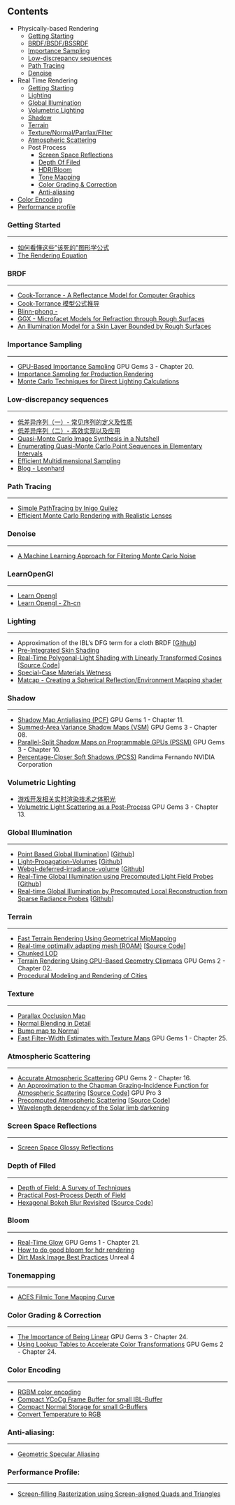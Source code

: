 Contents
-----------
* Physically-based Rendering
  * [Getting Starting](##GettingStarted)
  * [BRDF/BSDF/BSSRDF](##BRDF)
  * [Importance Sampling](##ImportanceSampling)
  * [Low-discrepancy sequences](##Low-discrepancysequences)
  * [Path Tracing](##PathTracing)
  * [Denoise](##Denoise)
* Real Time Rendering
  * [Getting Starting](##LearnOpenGl)
  * [Lighting](##Lighting)
  * [Global Illumination](##GlobalIllumination)
  * [Volumetric Lighting](##VolumetricLighting)
  * [Shadow](##Shadow)
  * [Terrain](##Terrain)
  * [Texture/Normal/Parrlax/Filter](##Texture)
  * [Atmospheric Scattering](##AtmosphericScattering)
  * Post Process
    * [Screen Space Reflections](##ScreenSpaceReflections)
    * [Depth Of Filed](##DepthOfFiled)
    * [HDR/Bloom](##Bloom)
    * [Tone Mapping](##ToneMapping)
    * [Color Grading & Correction](##ColorGrading&Correction)
    * [Anti-aliasing](##Anti-aliasing)
* [Color Encoding](##ColorEncoding)
* [Performance profile](##PerformanceProfile)

### Getting&nbsp;Started
----------
* [如何看懂这些"该死的"图形学公式](https://zhuanlan.zhihu.com/p/21489591)
* [The Rendering Equation](http://www.dca.fee.unicamp.br/~leopini/DISCIPLINAS/IA725/ia725-12010/kajiya-SIG86-p143.pdf)

### BRDF
--------
* [Cook-Torrance - A Reflectance Model for Computer Graphics](http://inst.eecs.berkeley.edu/~cs283/sp13/lectures/cookpaper.pdf)
* [Cook-Torrance 模型公式推导](https://www.cnblogs.com/herenzhiming/articles/5789043.html)
* [Blinn-phong - ](https://design.osu.edu/carlson/history/PDFs/blinn-light.pdf)
* [GGX - Microfacet Models for Refraction through Rough Surfaces](http://www.cs.cornell.edu/~srm/publications/EGSR07-btdf.pdf)
* [An Illumination Model for a Skin Layer Bounded by Rough Surfaces](http://www.dgp.toronto.edu/people/stam/reality/Research/pdf/skin.pdf)

### Importance&nbsp;Sampling
----------
* [GPU-Based Importance Sampling](https://developer.nvidia.com/gpugems/GPUGems3/gpugems3_ch20.html) GPU Gems 3 - Chapter 20.
* [Importance Sampling for Production Rendering](http://www.igorsklyar.com/system/documents/papers/4/fiscourse.comp.pdf)
* [Monte Carlo Techniques for Direct Lighting Calculations](http://www.cs.utah.edu/~shirley/papers/tog94.pdf)

### Low-discrepancy&nbsp;sequences
----------
* [低差异序列（一）- 常见序列的定义及性质](https://zhuanlan.zhihu.com/p/20197323)
* [低差异序列（二）- 高效实现以及应用](https://zhuanlan.zhihu.com/p/20374706)
* [Quasi-Monte Carlo Image Synthesis
in a Nutshell](http://web.maths.unsw.edu.au/~josefdick/MCQMC_Proceedings/MCQMC_Proceedings_2012_Preprints/100_Keller_tutorial.pdf)
* [Enumerating Quasi-Monte Carlo Point
Sequences in Elementary Intervals](http://gruenschloss.org/sample-enum/sample-enum.pdf)
* [Efficient Multidimensional Sampling](https://www.uni-kl.de/AG-Heinrich/EMS.pdf)
* [Blog - Leonhard](http://gruenschloss.org/)

### Path&nbsp;Tracing
----------
* [Simple PathTracing by Inigo Quilez](http://www.iquilezles.org/www/articles/simplepathtracing/simplepathtracing.htm)
* [Efficient Monte Carlo Rendering with Realistic Lenses](https://cg.ivd.kit.edu/publications/pubhanika/2014_lenssim.pdf)

### Denoise
----------
* [A Machine Learning Approach for Filtering Monte Carlo Noise](http://cvc.ucsb.edu/graphics/Papers/SIGGRAPH2015_LBF/)

### LearnOpenGl
---------
* [Learn Opengl](https://learnopengl.com/)
* [Learn Opengl - Zh-cn](https://learnopengl-cn.github.io/)

### Lighting
----------
* Approximation of the IBL’s DFG term for a cloth BRDF \[[Github](https://gist.github.com/romainguy/52d0e7f070d9ed7b44a0327d735fe33e)\]
* [Pre-Integrated Skin Shading](http://simonstechblog.blogspot.com/2015/02/pre-integrated-skin-shading.html)
* [Real-Time Polygonal-Light Shading with Linearly Transformed Cosines](https://eheitzresearch.wordpress.com/415-2/) \[[Source Code](https://github.com/selfshadow/ltc_code)]
* [Special-Case Materials Wetness ](http://advances.realtimerendering.com/other/2016/naughty_dog/NaughtyDog_TechArt_Final.pdf)
* [Matcap - Creating a Spherical Reflection/Environment Mapping shader ](https://www.clicktorelease.com/blog/creating-spherical-environment-mapping-shader/)

### Shadow
----------
* [Shadow Map Antialiasing (PCF)](https://developer.nvidia.com/gpugems/GPUGems/gpugems_ch11.html) GPU Gems 1 - Chapter 11.
* [Summed-Area Variance Shadow Maps (VSM)](https://developer.nvidia.com/gpugems/GPUGems3/gpugems3_ch08.html) GPU Gems 3 - Chapter 08.
* [Parallel-Split Shadow Maps on Programmable GPUs (PSSM)](https://developer.nvidia.com/gpugems/GPUGems3/gpugems3_ch10.html) GPU Gems 3 - Chapter 10.
* [Percentage-Closer Soft Shadows (PCSS)](http://developer.download.nvidia.com/shaderlibrary/docs/shadow_PCSS.pdf) Randima Fernando NVIDIA Corporation

### Volumetric&nbsp;Lighting
* [游戏开发相关实时渲染技术之体积光](https://zhuanlan.zhihu.com/p/21425792)
* [Volumetric Light Scattering as a Post-Process](https://developer.nvidia.com/gpugems/GPUGems3/gpugems3_ch13.html) GPU Gems 3 - Chapter 13.

### Global&nbsp;Illumination
-----------
* [Point Based Global Illumination](http://www.aduprat.com/portfolio/?page=articles/PBGI)] \[[Github](https://github.com/XT95/PBGI)]
* [Light-Propagation-Volumes](http://www.crytek.com/download/Light_Propagation_Volumes.pdf) \[[Github](https://github.com/Global-Illuminati/Light-Propagation-Volumes)]
* [Webgl-deferred-irradiance-volume](http://codeflow.org/entries/2012/aug/25/webgl-deferred-irradiance-volumes/) \[[Github](https://github.com/pyalot/webgl-deferred-irradiance-volumes)]
* [Real-Time Global Illumination using Precomputed Light Field Probes](http://research.nvidia.com/sites/default/files/pubs/2017-02_Real-Time-Global-Illumination/light-field-probes-final.pdf) \[[Github](https://github.com/Global-Illuminati/Precomputed-Light-Field-Probes)\]
* [Real-time Global Illumination by Precomputed Local Reconstruction from Sparse Radiance Probes](https://users.aalto.fi/~silvena4/Projects/RTGI/index.html) \[[Github](https://github.com/Global-Illuminati/Precomputed-Local-Reconstuction-from-Sparse-Radience-Probes)\]
 
### Terrain
----------
* [Fast Terrain Rendering Using Geometrical MipMapping](https://www.flipcode.com/archives/article_geomipmaps.pdf)
* [Real-time optimally adapting mesh (ROAM)](https://www.hindawi.com/journals/ijcgt/2008/753584/) \[[Source Code](http://www.cognigraph.com/ROAM_homepage/ROAM2/)]
* [Chunked LOD](http://tulrich.com/textweb.pl?path=geekstuff/chunklod.txt)
* [Terrain Rendering Using GPU-Based Geometry Clipmaps](https://developer.nvidia.com/gpugems/GPUGems2/gpugems2_chapter02.html) GPU Gems 2 - Chapter 02.
* [Procedural Modeling and Rendering of Cities](http://pcity.sourceforge.net/)

### Texture
----------
* [Parallax Occlusion Map](http://sunandblackcat.com/tipFullView.php?topicid=28)
* [Normal Blending in Detail](http://blog.selfshadow.com/publications/blending-in-detail/)
* [Bump map to Normal](https://docs.unrealengine.com/latest/attachments/Engine/Rendering/LightingAndShadows/BumpMappingWithoutTangentSpace/mm_sfgrad_bump.pdf)
* [Fast Filter-Width Estimates with Texture Maps](https://developer.nvidia.com/gpugems/GPUGems/gpugems_ch25.html) GPU Gems 1 - Chapter 25.

### Atmospheric&nbsp;Scattering
----------
* [Accurate Atmospheric Scattering](https://developer.nvidia.com/gpugems/GPUGems2/gpugems2_chapter16.html) GPU Gems 2 - Chapter 16.
* [An Approximation to the Chapman Grazing-Incidence Function for Atmospheric Scattering](http://www.gameenginegems.net/gemsdb/article.php?id=1133) \[[Source Code](https://www.shadertoy.com/view/XlBfRD)] GPU Pro 3
* [Precomputed Atmospheric Scattering](https://ebruneton.github.io/precomputed_atmospheric_scattering/) \[[Source Code](https://github.com/ebruneton/precomputed_atmospheric_scattering)]
* [Wavelength dependency of the Solar limb darkening](http://www.physics.hmc.edu/faculty/esin/a101/limbdarkening.pdf)

### Screen&nbsp;Space&nbsp;Reflections
----------
* [Screen Space Glossy Reflections](http://roar11.com/2015/07/screen-space-glossy-reflections/)

### Depth&nbsp;of&nbsp;Filed
----------
* [Depth of Field: A Survey of Techniques](https://developer.nvidia.com/gpugems/GPUGems/gpugems_ch23.html)
* [Practical Post-Process Depth of Field](https://developer.nvidia.com/gpugems/GPUGems3/gpugems3_ch28.html)
* [Hexagonal Bokeh Blur Revisited](https://colinbarrebrisebois.com/2017/04/18/hexagonal-bokeh-blur-revisited/) \[[Source Code](https://github.com/zigguratvertigo/HexBokehBlur)]

### Bloom
----------
* [Real-Time Glow](https://developer.nvidia.com/gpugems/GPUGems/gpugems_ch21.html) GPU Gems 1 - Chapter 21.
* [How to do good bloom for hdr rendering](http://kalogirou.net/2006/05/20/how-to-do-good-bloom-for-hdr-rendering/)
* [Dirt Mask Image Best Practices](https://docs.unrealengine.com/en-us/Engine/Rendering/PostProcessEffects/Bloom) Unreal 4

### Tonemapping
----------
* [ACES Filmic Tone Mapping Curve](https://knarkowicz.wordpress.com/2016/08/31/hdr-display-first-steps/)

### Color&nbsp;Grading&nbsp;&&nbsp;Correction
----------
* [The Importance of Being Linear](https://developer.nvidia.com/gpugems/GPUGems3/gpugems3_ch24.html) GPU Gems 3 - Chapter 24.
* [Using Lookup Tables to Accelerate Color Transformations](https://developer.nvidia.com/gpugems/GPUGems2/gpugems2_chapter24.html) GPU Gems 2 - Chapter 24.

### Color&nbsp;Encoding
----------
* [RGBM color encoding](http://graphicrants.blogspot.com/2009/04/rgbm-color-encoding.html)
* [Compact YCoCg Frame Buffer for small IBL-Buffer](http://jcgt.org/published/0001/01/02/)
* [Compact Normal Storage for small G-Buffers](http://aras-p.info/texts/CompactNormalStorage.html)
* [Convert Temperature to RGB](https://github.com/davidf2281/ColorTempToRGB)

### Anti-aliasing:
-------
* [Geometric Specular Aliasing](http://media.steampowered.com/apps/valve/2015/Alex_Vlachos_Advanced_VR_Rendering_GDC2015.pdf)

### Performance&nbsp;Profile:
-------
* [Screen-filling Rasterization using Screen-aligned Quads and Triangles](https://cginternals.com/en/blog/2018-01-10-screen-aligned-quads-and-triangles.html)
